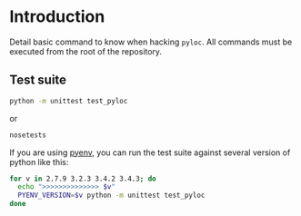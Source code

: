 # Introduction

Detail basic command to know when hacking `pyloc`.
All commands must be executed from the root of the repository.

## Test suite

```sh
python -m unittest test_pyloc
```

or

```sh
nosetests
```

If you are using [pyenv](https://github.com/yyuu/pyenv), you can run
the test suite against several version of python like this:

```sh
for v in 2.7.9 3.2.3 3.4.2 3.4.3; do
  echo ">>>>>>>>>>>>>> $v"
  PYENV_VERSION=$v python -m unittest test_pyloc
done
```
